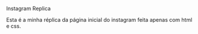 Instagram Replica

Esta é a minha réplica da página inicial do instagram feita apenas com html e css. 
